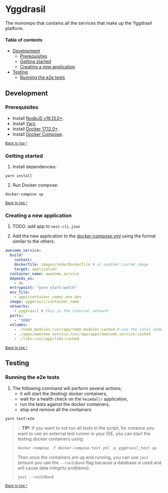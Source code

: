 # Yggdrasil

The monorepo that contains all the services that make up the Yggdrasil platform.

#### Table of contents


- [Development](#development)
  - [Prerequisites](#prerequisites)
  - [Getting started](#getting-started)
  - [Creating a new application](#creating-a-new-application)
- [Testing](#testing)
  - [Running the e2e tests](#running-the-e2e-tests)

## Development

### Prerequisites

* Install [NodeJS v16.13.0+](https://nodejs.org/en/download/).
* Install [Yarn](https://yarnpkg.com/).
* Install [Docker 17.12.0+](https://docs.docker.com/install/).
* Install [Docker Compose](https://docs.docker.com/compose/install/).

<sup>[Back to top ^](#table-of-contents)</sup>

### Getting started

1. Install dependencies:

```shell
yarn install
```

2. Run Docker compose:
```shell
docker-compose up
```

<sup>[Back to top ^](#table-of-contents)</sup>

### Creating a new application

1. TODO: add app to `nest-cli.json`

2. Add the new application to the [docker-compose.yml](./docker-compose.yml) using the format similar to the others:
```yaml
awesome_service:
  build:
    context: .
    dockerfile: images/node/Dockerfile # or another custom image
    target: application
  container_name: awesome_service
  depends_on:
    - db
  entrypoint: "yarn start:watch"
  env_file:
    - apps/container_name/.env.dev
  image: yggdrasil/container_name
  networks:
    - yggdrasil # this is the internal network
  ports:
    - "3000"
  volumes:
    - ./node_modules:/usr/app/node_modules:cached # use the local node_modules
    - ./apps/awesome_service:/usr/app/apps/awesome_service:cached
    - ./libs:/usr/app/libs:cached
```

<sup>[Back to top ^](#table-of-contents)</sup>

## Testing

### Running the e2e tests

1. The following command will perform several actions;
   * it will start the (testing) docker containers,
   * wait for a health check on the `heimdallr` application,
   * run the tests against the docker containers,
   * stop and remove all the containers
```shell
yarn test:e2e
```

> 💡 **TIP:** If you want to not run all tests in the script, for instance you want to use an external test runner in your IDE, you can start the testing docker containers using:
> ```shell
> docker-compose -f docker-compose.test.yml -p yggdrasil_test up
> ```
> Then once the containers are up and running, you can use `jest` (ensure you use the `--runInBand` flag because a database is used and will cause data integrity problems):
> ```shell
> jest --runInBand
> ```

<sup>[Back to top ^](#table-of-contents)</sup>
